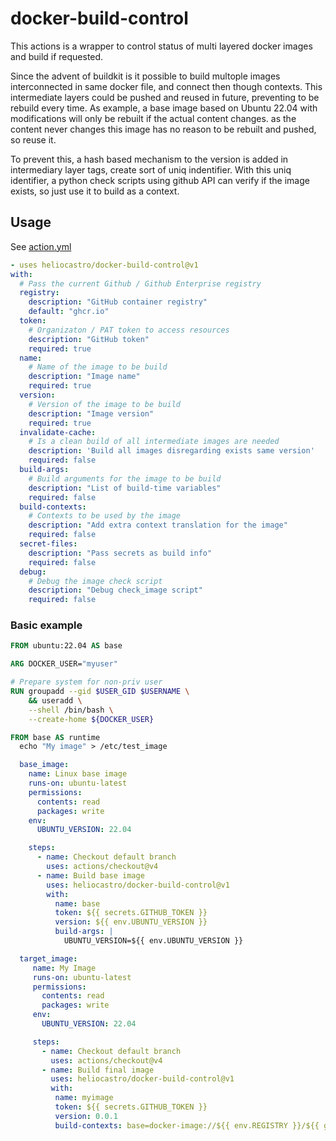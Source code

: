 # docker-build-control

This actions is a wrapper to control status of multi layered docker images and build if requested.

Since the advent of buildkit is it possible to build multople images interconnected in same docker file, and connect then though contexts.
This intermediate layers could be pushed and reused in future, preventing to be rebuild every time.
As example, a base image based on Ubuntu 22.04 with modifications will only be rebuilt if the actual content changes. as the content never changes
this image has no reason to be rebuilt and pushed, so reuse it.

To prevent this, a hash based mechanism to the version is added in intermediary layer tags, create sort of uniq indentifier.
With this uniq identifier, a python check scripts using github API can verify if the image exists, so just use it to build as a context.

## Usage

See [action.yml](https://github.com/heliocastro/docker-build-control/action.yml)

```yaml
- uses heliocastro/docker-build-control@v1
with:
  # Pass the current Github / Github Enterprise registry
  registry:
    description: "GitHub container registry"
    default: "ghcr.io"
  token:
    # Organizaton / PAT token to access resources
    description: "GitHub token"
    required: true
  name:
    # Name of the image to be build
    description: "Image name"
    required: true
  version:
    # Version of the image to be build
    description: "Image version"
    required: true
  invalidate-cache:
    # Is a clean build of all intermediate images are needed
    description: 'Build all images disregarding exists same version'
    required: false
  build-args:
    # Build arguments for the image to be build
    description: "List of build-time variables"
    required: false
  build-contexts:
    # Contexts to be used by the image
    description: "Add extra context translation for the image"
    required: false
  secret-files:
    description: "Pass secrets as build info"
    required: false
  debug:
    # Debug the image check script
    description: "Debug check_image script"
    required: false
```

### Basic example

```dockerfile
FROM ubuntu:22.04 AS base

ARG DOCKER_USER="myuser"

# Prepare system for non-priv user
RUN groupadd --gid $USER_GID $USERNAME \
    && useradd \
    --shell /bin/bash \
    --create-home ${DOCKER_USER}

FROM base AS runtime
  echo "My image" > /etc/test_image
```


```yaml
  base_image:
    name: Linux base image
    runs-on: ubuntu-latest
    permissions:
      contents: read
      packages: write
    env:
      UBUNTU_VERSION: 22.04

    steps:
      - name: Checkout default branch
        uses: actions/checkout@v4
      - name: Build base image
        uses: heliocastro/docker-build-control@v1
        with:
          name: base
          token: ${{ secrets.GITHUB_TOKEN }}
          version: ${{ env.UBUNTU_VERSION }}
          build-args: |
            UBUNTU_VERSION=${{ env.UBUNTU_VERSION }}

  target_image:
     name: My Image
     runs-on: ubuntu-latest
     permissions:
       contents: read
       packages: write
     env:
       UBUNTU_VERSION: 22.04

     steps:
       - name: Checkout default branch
         uses: actions/checkout@v4
       - name: Build final image
         uses: heliocastro/docker-build-control@v1
         with:
          name: myimage
          token: ${{ secrets.GITHUB_TOKEN }}
          version: 0.0.1
          build-contexts: base=docker-image://${{ env.REGISTRY }}/${{ github.repository }}/base:${{ env.UBUNTU_VERSION }}
```

